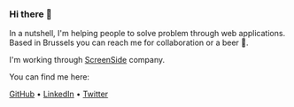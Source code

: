 ### Hi there 👋

In a nutshell, I'm helping people to solve problem through web applications. Based in Brussels you can reach me for collaboration or a beer 🍻.

I'm working through [ScreenSide](https://screenside.be/) company.

You can find me here:

[GitHub](https://github.com/KevinTss) • [LinkedIn](https://www.linkedin.com/in/kevin-tassi/) • [Twitter](https://twitter.com/TassiKevin)
